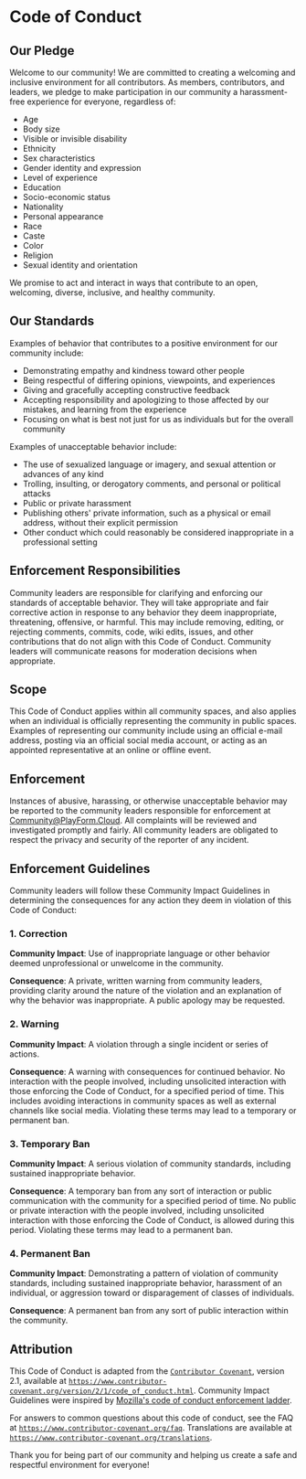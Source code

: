 # Code of Conduct

## Our Pledge

Welcome to our community! We are committed to creating a welcoming and inclusive
environment for all contributors. As members, contributors, and leaders, we
pledge to make participation in our community a harassment-free experience for
everyone, regardless of:

-   Age
-   Body size
-   Visible or invisible disability
-   Ethnicity
-   Sex characteristics
-   Gender identity and expression
-   Level of experience
-   Education
-   Socio-economic status
-   Nationality
-   Personal appearance
-   Race
-   Caste
-   Color
-   Religion
-   Sexual identity and orientation

We promise to act and interact in ways that contribute to an open, welcoming,
diverse, inclusive, and healthy community.

## Our Standards

Examples of behavior that contributes to a positive environment for our
community include:

-   Demonstrating empathy and kindness toward other people
-   Being respectful of differing opinions, viewpoints, and experiences
-   Giving and gracefully accepting constructive feedback
-   Accepting responsibility and apologizing to those affected by our mistakes,
    and learning from the experience
-   Focusing on what is best not just for us as individuals but for the overall
    community

Examples of unacceptable behavior include:

-   The use of sexualized language or imagery, and sexual attention or advances
    of any kind
-   Trolling, insulting, or derogatory comments, and personal or political
    attacks
-   Public or private harassment
-   Publishing others' private information, such as a physical or email address,
    without their explicit permission
-   Other conduct which could reasonably be considered inappropriate in a
    professional setting

## Enforcement Responsibilities

Community leaders are responsible for clarifying and enforcing our standards of
acceptable behavior. They will take appropriate and fair corrective action in
response to any behavior they deem inappropriate, threatening, offensive, or
harmful. This may include removing, editing, or rejecting comments, commits,
code, wiki edits, issues, and other contributions that do not align with this
Code of Conduct. Community leaders will communicate reasons for moderation
decisions when appropriate.

## Scope

This Code of Conduct applies within all community spaces, and also applies when
an individual is officially representing the community in public spaces.
Examples of representing our community include using an official e-mail address,
posting via an official social media account, or acting as an appointed
representative at an online or offline event.

## Enforcement

Instances of abusive, harassing, or otherwise unacceptable behavior may be
reported to the community leaders responsible for enforcement at
Community@PlayForm.Cloud. All complaints will be reviewed and investigated
promptly and fairly. All community leaders are obligated to respect the privacy
and security of the reporter of any incident.

## Enforcement Guidelines

Community leaders will follow these Community Impact Guidelines in determining
the consequences for any action they deem in violation of this Code of Conduct:

### 1. Correction

**Community Impact**: Use of inappropriate language or other behavior deemed
unprofessional or unwelcome in the community.

**Consequence**: A private, written warning from community leaders, providing
clarity around the nature of the violation and an explanation of why the
behavior was inappropriate. A public apology may be requested.

### 2. Warning

**Community Impact**: A violation through a single incident or series of
actions.

**Consequence**: A warning with consequences for continued behavior. No
interaction with the people involved, including unsolicited interaction with
those enforcing the Code of Conduct, for a specified period of time. This
includes avoiding interactions in community spaces as well as external channels
like social media. Violating these terms may lead to a temporary or permanent
ban.

### 3. Temporary Ban

**Community Impact**: A serious violation of community standards, including
sustained inappropriate behavior.

**Consequence**: A temporary ban from any sort of interaction or public
communication with the community for a specified period of time. No public or
private interaction with the people involved, including unsolicited interaction
with those enforcing the Code of Conduct, is allowed during this period.
Violating these terms may lead to a permanent ban.

### 4. Permanent Ban

**Community Impact**: Demonstrating a pattern of violation of community
standards, including sustained inappropriate behavior, harassment of an
individual, or aggression toward or disparagement of classes of individuals.

**Consequence**: A permanent ban from any sort of public interaction within the
community.

## Attribution

This Code of Conduct is adapted from the [`Contributor Covenant`][homepage],
version 2.1, available at
[`https://www.contributor-covenant.org/version/2/1/code_of_conduct.html`][v2.1].
Community Impact Guidelines were inspired by [Mozilla's code of conduct
enforcement ladder][Mozilla CoC].

For answers to common questions about this code of conduct, see the FAQ at
[`https://www.contributor-covenant.org/faq`][FAQ]. Translations are available at
[`https://www.contributor-covenant.org/translations`][translations].

[homepage]: HTTPS://www.contributor-covenant.org
[v2.1]: HTTPS://www.contributor-covenant.org/version/2/1/code_of_conduct.html
[Mozilla CoC]: HTTPS://github.com/mozilla/diversity
[FAQ]: HTTPS://www.contributor-covenant.org/faq
[translations]: https://www.contributor-covenant.org/translations

Thank you for being part of our community and helping us create a safe and
respectful environment for everyone!
